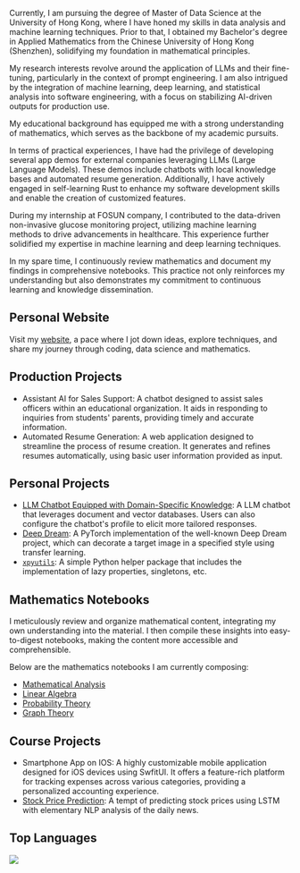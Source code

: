 

Currently, I am pursuing the degree of Master of Data Science at the University of Hong Kong, where I have honed my skills in data analysis and machine learning techniques. 
Prior to that, I obtained my Bachelor's degree in Applied Mathematics from the Chinese University of Hong Kong (Shenzhen), solidifying my foundation in mathematical principles.

My research interests revolve around the application of LLMs and their fine-tuning, particularly in the context of prompt engineering. I am also intrigued by the integration of machine learning, deep learning, and statistical analysis into software engineering, with a focus on stabilizing AI-driven outputs for production use.

My educational background has equipped me with a strong understanding of mathematics, which serves as the backbone of my academic pursuits. 

In terms of practical experiences, I have had the privilege of developing several app demos for external companies leveraging LLMs (Large Language Models). These demos include chatbots with local knowledge bases and automated resume generation. Additionally, I have actively engaged in self-learning Rust to enhance my software development skills and enable the creation of customized features.

During my internship at FOSUN company, I contributed to the data-driven non-invasive glucose monitoring project, utilizing machine learning methods to drive advancements in healthcare. This experience further solidified my expertise in machine learning and deep learning techniques.

In my spare time, I continuously review mathematics and document my findings in comprehensive notebooks. This practice not only reinforces my understanding but also demonstrates my commitment to continuous learning and knowledge dissemination.

## Personal Website

Visit my [website](https://isaacfei.com), a pace where I jot down ideas, explore techniques, and share my journey through coding, data science and mathematics.

## Production Projects

- Assistant AI for Sales Support: A chatbot designed to assist sales officers within an educational organization. It aids in responding to inquiries from students' parents, providing timely and accurate information.
- Automated Resume Generation: A web application designed to streamline the process of resume creation. It generates and refines resumes automatically, using basic user information provided as input.

## Personal Projects

- [LLM Chatbot Equipped with Domain-Specific Knowledge](https://github.com/Isaac-Fate/my-chat): A LLM chatbot that leverages document and vector databases. 
Users can also configure the chatbot's profile to elicit more tailored responses.
- [Deep Dream](https://github.com/Isaac-Fate/deep-dream): A PyTorch implementation of the well-known Deep Dream project, which can decorate a target image in a specified style using transfer learning. 
- [`xpyutils`](https://pypi.org/project/xpyutils/): A simple Python helper package that includes the implementation of lazy properties, singletons, etc.

## Mathematics Notebooks

I meticulously review and organize mathematical content, integrating my own understanding into the material. I then compile these insights into easy-to-digest notebooks, making the content more accessible and comprehensible.

Below are the mathematics notebooks I am currently composing:

- [Mathematical Analysis](https://isaac-fate.github.io/mathematical-analysis/intro.html)
- [Linear Algebra](https://isaac-fate.github.io/linear-algebra/intro.html)
- [Probability Theory](https://isaac-fate.github.io/probability-theory/intro.html)
- [Graph Theory](https://isaac-fate.github.io/graph-theory/intro.html)

## Course Projects

- Smartphone App on IOS: A highly customizable mobile application designed for iOS devices using SwfitUI. It offers a feature-rich platform for tracking expenses across various categories, providing a personalized accounting experience.
- [Stock Price Prediction](https://isaac-fate.github.io/stox/intro.html): A tempt of predicting stock prices using LSTM with elementary NLP analysis of the daily news.


## Top Languages

<img src="https://github-readme-stats.vercel.app/api/top-langs?username=Isaac-Fate&hide=jupyter%20notebook" />
